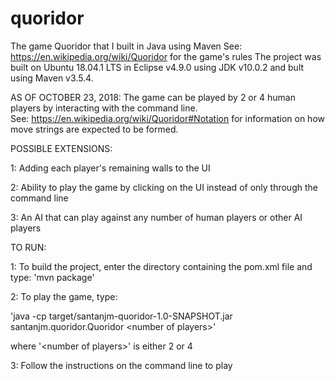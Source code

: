 # quoridor
The game Quoridor that I built in Java using Maven
See: https://en.wikipedia.org/wiki/Quoridor for the game's rules
The project was built on Ubuntu 18.04.1 LTS in Eclipse v4.9.0 using JDK v10.0.2 and bult using Maven v3.5.4.

AS OF OCTOBER 23, 2018:
The game can be played by 2 or 4 human players by interacting with the command line.  
See: https://en.wikipedia.org/wiki/Quoridor#Notation for information on how move strings are expected
to be formed.

POSSIBLE EXTENSIONS:

1: Adding each player's remaining walls to the UI

2: Ability to play the game by clicking on the UI instead of only through the command line

3: An AI that can play against any number of human players or other AI players

TO RUN:

1: To build the project, enter the directory containing the pom.xml file and type: 'mvn package'

2: To play the game, type: 

'java -cp target/santanjm-quoridor-1.0-SNAPSHOT.jar santanjm.quoridor.Quoridor \<number of players\>'
  
where '\<number of players\>' is either 2 or 4
  
3: Follow the instructions on the command line to play
